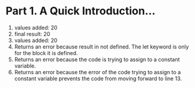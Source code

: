 # Part 1. A Quick Introduction...
1. values added:  20
2. final result:  20
3. values added:  20
4. Returns an error because result in not defined. The let keyword is only for the block it is defined.
5. Returns an error because the code is trying to assign to a constant variable.
6. Returns an error because the error of the code trying to assign to a constant variable prevents the code from moving forward to line 13.